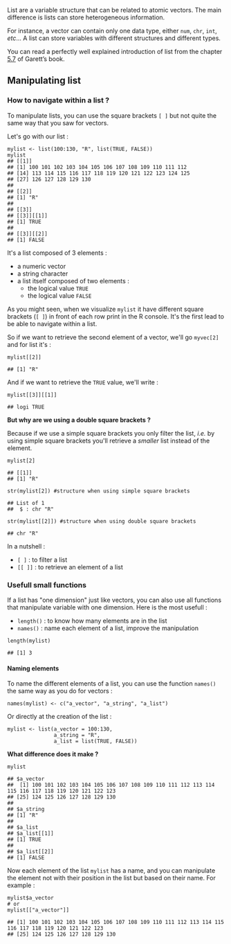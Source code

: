 List are a variable structure that can be related to atomic vectors. The main difference is lists
can store heterogeneous information. 

For instance, a vector can contain only one data type, either `num`, `chr`, `int`, *etc*...
A list can store variables with different structures and different types. 

You can read a perfectly well explained introduction of list from the chapter [5.7](https://rstudio-education.github.io/hopr/r-objects.html#lists) of Garett’s book.


## Manipulating list

### How to navigate within a list ? 

To manipulate lists, you can use the square brackets `[ ]` but not quite the same way that 
you saw for vectors. 

Let's go with our list : 

```
mylist <- list(100:130, "R", list(TRUE, FALSE))
mylist
## [[1]]
## [1] 100 101 102 103 104 105 106 107 108 109 110 111 112
## [14] 113 114 115 116 117 118 119 120 121 122 123 124 125
## [27] 126 127 128 129 130
## 
## [[2]]
## [1] "R"
##
## [[3]]
## [[3]][[1]]
## [1] TRUE
##
## [[3]][[2]]
## [1] FALSE
```

It's a list composed of 3 elements : 

- a numeric vector
- a string character
- a list itself composed of two elements : 
    - the logical value `TRUE`
    - the logical value `FALSE`

As you might seen, when we visualize `mylist` it have different square brackets (`[ ]`) in front
of each row print in the R console. It's the first lead to be able to navigate within a list.

So if we want to retrieve the second element of a vector, we'll go `myvec[2]` and for list it's :

```
mylist[[2]]

## [1] "R"
```

And if we want to retrieve the `TRUE` value, we'll write : 

```
mylist[[3]][[1]]

## logi TRUE
```

**But why are we using a double square brackets ?**

Because if we use a simple square brackets you only filter the list, *i.e.* by using simple
square brackets you'll retrieve a *smaller* list instead of the element. 

```
mylist[2]

## [[1]]
## [1] "R"

str(mylist[2]) #structure when using simple square brackets

## List of 1
##  $ : chr "R"

str(mylist[[2]]) #structure when using double square brackets

## chr "R"
```

In a nutshell : 

- `[ ]` : to filter a list
- `[[ ]]` : to retrieve an element of a list

### Usefull small functions 

If a list has "one dimension" just like vectors, you can also use all functions that
manipulate variable with one dimension. Here is the most usefull :

- `length()` : to know how many elements are in the list
-  `names()` : name each element of a list, improve the manipulation


```
length(mylist)

## [1] 3
```

#### Naming elements

To name the different elements of a list, you can use the function `names()` the same way as
you do for vectors : 

```
names(mylist) <- c("a_vector", "a_string", "a_list")

```

Or directly at the creation of the list : 

```
mylist <- list(a_vector = 100:130, 
               a_string = "R", 
               a_list = list(TRUE, FALSE))
```

**What difference does it make ?**

```
mylist

## $a_vector
##  [1] 100 101 102 103 104 105 106 107 108 109 110 111 112 113 114 115 116 117 118 119 120 121 122 123
## [25] 124 125 126 127 128 129 130
##
## $a_string
## [1] "R"
##
## $a_list
## $a_list[[1]]
## [1] TRUE
##
## $a_list[[2]]
## [1] FALSE
```

Now each element of the list `mylist` has a name, and you can manipulate the element not with
their position in the list but based on their name. For example : 

```
mylist$a_vector
# or
mylist[["a_vector"]]

## [1] 100 101 102 103 104 105 106 107 108 109 110 111 112 113 114 115 116 117 118 119 120 121 122 123
## [25] 124 125 126 127 128 129 130
```

